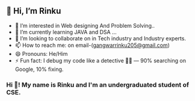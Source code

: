 ## 👋 Hi, I’m Rinku


- 🔭  I’m interested in Web designing And Problem Solving..
- 🌱 I’m currently learning JAVA and DSA ...
- 👯 I’m looking to collaborate on in Tech industry and Industry experts.
- 📫 How to reach me: on email-(gangwarrinku205@gmail.com)
- 😄 Pronouns: He/Him
- ⚡ Fun fact: I debug my code like a detective 🕵️‍♂️ — 90% searching on Google, 10% fixing.
  

### Hi 👋! My name is Rinku and I'm an undergraduated student of CSE.
